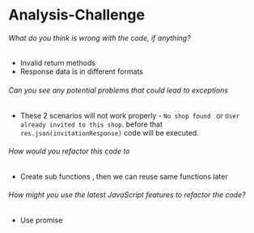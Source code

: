 # Analysis-Challenge
 

###### What do you think is wrong with the code, if anything?
 *	Invalid return methods
 * Response data is in different formats
###### Can you see any potential problems that could lead to exceptions
 * These 2 scenarios will not work properly -   ```No shop found ``` or  ```User already invited to this shop```.  before that  ``` res.json(invitationResponse) ``` code will be executed.

###### How would you refactor this code to
 * Create sub functions , then we can reuse same functions later
###### How might you use the latest JavaScript features to refactor the code?
 * Use promise 

